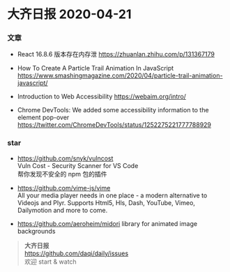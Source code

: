 # 大齐日报 2020-04-21

### 文章

- React 16.8.6 版本存在内存泄
  https://zhuanlan.zhihu.com/p/131367179

- How To Create A Particle Trail Animation In JavaScript  
  https://www.smashingmagazine.com/2020/04/particle-trail-animation-javascript/

- Introduction to Web Accessibility
  https://webaim.org/intro/

- Chrome DevTools: We added some accessibility information to the element pop-over  
  https://twitter.com/ChromeDevTools/status/1252275221777788929

### star

- https://github.com/snyk/vulncost  
  Vuln Cost - Security Scanner for VS Code  
  帮你发现不安全的 npm 包的插件

- https://github.com/vime-js/vime  
  All your media player needs in one place - a modern alternative to Videojs and Plyr. Supports Html5, Hls, Dash, YouTube, Vimeo, Dailymotion and more to come.

- https://github.com/aeroheim/midori
  library for animated image backgrounds

> **大齐日报**  
> https://github.com/daqi/daily/issues  
> 欢迎 start & watch
